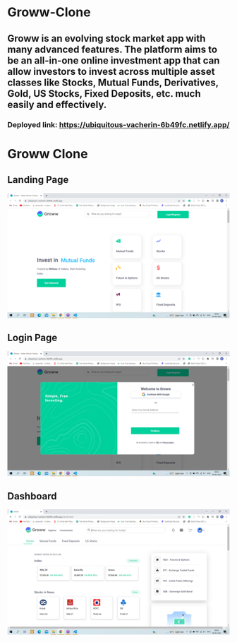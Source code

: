 # Groww-Clone
## Groww is an evolving stock market app with many advanced features. The platform aims to be an all-in-one online investment app that can allow investors to invest across multiple asset classes like Stocks, Mutual Funds, Derivatives, Gold, US Stocks, Fixed Deposits, etc. much easily and effectively.

### Deployed link: https://ubiquitous-vacherin-6b49fc.netlify.app/


<h1>Groww Clone</h1>
 <h2>Landing Page</h2>
    <img src="https://github.com/naushadcom/Groww-Clone/blob/main/pic/Screenshot%20(1112).png" alt="">
  <h2>Login Page</h2>
    <img src="https://github.com/naushadcom/Groww-Clone/blob/main/pic/Screenshot%20(1113).png" alt="">
       <h2>Dashboard</h2>
    <img src="https://github.com/naushadcom/Groww-Clone/blob/main/pic/Screenshot%20(1114).png" alt="">
    
 
    
